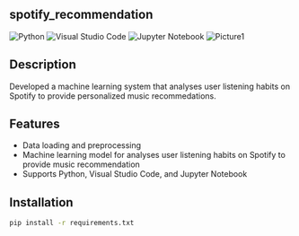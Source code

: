 ## spotify_recommendation

![Python](https://img.shields.io/badge/Python-3.8%2B-blue?logo=python)
![Visual Studio Code](https://img.shields.io/badge/VS%20Code-1.61%2B-blue?logo=visualstudiocode)
![Jupyter Notebook](https://img.shields.io/badge/Jupyter-Notebook%20-blue?logo=jupyter)
![Picture1](https://github.com/SoniyaDhadse/spotify_recommendation/assets/134217285/523d5bdd-89df-442e-8e5c-c3b105d004be)


## Description

Developed a machine learning system that analyses user listening habits on Spotify to provide personalized music recommedations.

## Features

- Data loading and preprocessing
- Machine learning model for analyses user listening habits on Spotify to provide music recommendation
- Supports Python, Visual Studio Code, and Jupyter Notebook

## Installation

```bash
pip install -r requirements.txt
